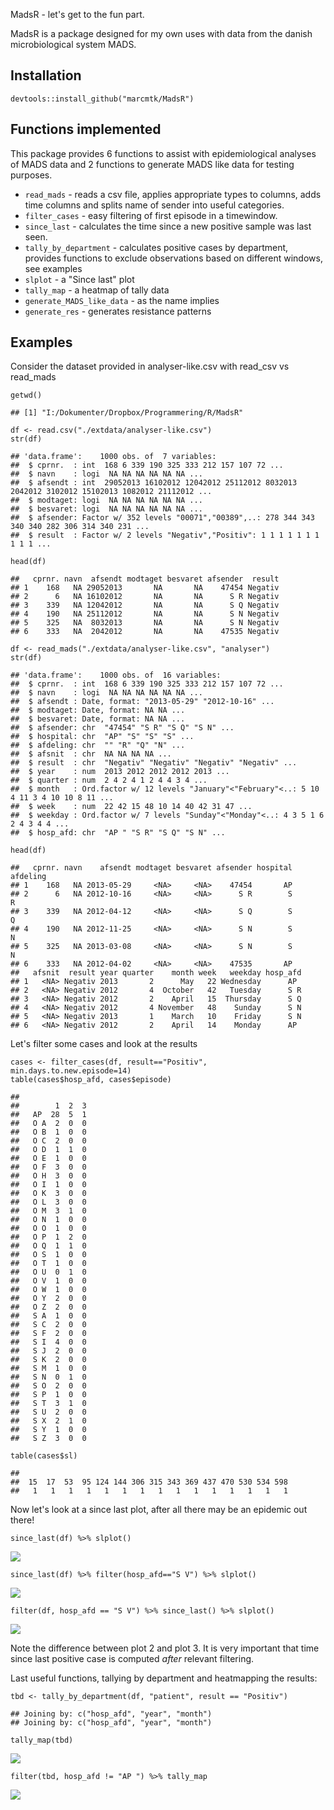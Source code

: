 MadsR - let's get to the fun part.

MadsR is a package designed for my own uses with data from the danish
microbiological system MADS.

Installation
------------

    devtools::install_github("marcmtk/MadsR")

Functions implemented
---------------------

This package provides 6 functions to assist with epidemiological
analyses of MADS data and 2 functions to generate MADS like data for
testing purposes.

-   `read_mads` - reads a csv file, applies appropriate types to
    columns, adds time columns and splits name of sender into
    useful categories.
-   `filter_cases` - easy filtering of first episode in a timewindow.
-   `since_last` - calculates the time since a new positive sample was
    last seen.
-   `tally_by_department` - calculates positive cases by department,
    provides functions to exclude observations based on different
    windows, see examples
-   `slplot` - a "Since last" plot
-   `tally_map` - a heatmap of tally data
-   `generate_MADS_like_data` - as the name implies
-   `generate_res` - generates resistance patterns

Examples
--------

Consider the dataset provided in analyser-like.csv with read\_csv vs
read\_mads

    getwd()

    ## [1] "I:/Dokumenter/Dropbox/Programmering/R/MadsR"

    df <- read.csv("./extdata/analyser-like.csv")
    str(df)

    ## 'data.frame':    1000 obs. of  7 variables:
    ##  $ cprnr.  : int  168 6 339 190 325 333 212 157 107 72 ...
    ##  $ navn    : logi  NA NA NA NA NA NA ...
    ##  $ afsendt : int  29052013 16102012 12042012 25112012 8032013 2042012 3102012 15102013 1082012 21112012 ...
    ##  $ modtaget: logi  NA NA NA NA NA NA ...
    ##  $ besvaret: logi  NA NA NA NA NA NA ...
    ##  $ afsender: Factor w/ 352 levels "00071","00389",..: 278 344 343 340 340 282 306 314 340 231 ...
    ##  $ result  : Factor w/ 2 levels "Negativ","Positiv": 1 1 1 1 1 1 1 1 1 1 ...

    head(df)

    ##   cprnr. navn  afsendt modtaget besvaret afsender  result
    ## 1    168   NA 29052013       NA       NA    47454 Negativ
    ## 2      6   NA 16102012       NA       NA      S R Negativ
    ## 3    339   NA 12042012       NA       NA      S Q Negativ
    ## 4    190   NA 25112012       NA       NA      S N Negativ
    ## 5    325   NA  8032013       NA       NA      S N Negativ
    ## 6    333   NA  2042012       NA       NA    47535 Negativ

    df <- read_mads("./extdata/analyser-like.csv", "analyser")
    str(df)

    ## 'data.frame':    1000 obs. of  16 variables:
    ##  $ cprnr.  : int  168 6 339 190 325 333 212 157 107 72 ...
    ##  $ navn    : logi  NA NA NA NA NA NA ...
    ##  $ afsendt : Date, format: "2013-05-29" "2012-10-16" ...
    ##  $ modtaget: Date, format: NA NA ...
    ##  $ besvaret: Date, format: NA NA ...
    ##  $ afsender: chr  "47454" "S R" "S Q" "S N" ...
    ##  $ hospital: chr  "AP" "S" "S" "S" ...
    ##  $ afdeling: chr  "" "R" "Q" "N" ...
    ##  $ afsnit  : chr  NA NA NA NA ...
    ##  $ result  : chr  "Negativ" "Negativ" "Negativ" "Negativ" ...
    ##  $ year    : num  2013 2012 2012 2012 2013 ...
    ##  $ quarter : num  2 4 2 4 1 2 4 4 3 4 ...
    ##  $ month   : Ord.factor w/ 12 levels "January"<"February"<..: 5 10 4 11 3 4 10 10 8 11 ...
    ##  $ week    : num  22 42 15 48 10 14 40 42 31 47 ...
    ##  $ weekday : Ord.factor w/ 7 levels "Sunday"<"Monday"<..: 4 3 5 1 6 2 4 3 4 4 ...
    ##  $ hosp_afd: chr  "AP " "S R" "S Q" "S N" ...

    head(df)

    ##   cprnr. navn    afsendt modtaget besvaret afsender hospital afdeling
    ## 1    168   NA 2013-05-29     <NA>     <NA>    47454       AP         
    ## 2      6   NA 2012-10-16     <NA>     <NA>      S R        S        R
    ## 3    339   NA 2012-04-12     <NA>     <NA>      S Q        S        Q
    ## 4    190   NA 2012-11-25     <NA>     <NA>      S N        S        N
    ## 5    325   NA 2013-03-08     <NA>     <NA>      S N        S        N
    ## 6    333   NA 2012-04-02     <NA>     <NA>    47535       AP         
    ##   afsnit  result year quarter    month week   weekday hosp_afd
    ## 1   <NA> Negativ 2013       2      May   22 Wednesday      AP 
    ## 2   <NA> Negativ 2012       4  October   42   Tuesday      S R
    ## 3   <NA> Negativ 2012       2    April   15  Thursday      S Q
    ## 4   <NA> Negativ 2012       4 November   48    Sunday      S N
    ## 5   <NA> Negativ 2013       1    March   10    Friday      S N
    ## 6   <NA> Negativ 2012       2    April   14    Monday      AP

Let's filter some cases and look at the results

    cases <- filter_cases(df, result=="Positiv", min.days.to.new.episode=14)
    table(cases$hosp_afd, cases$episode)

    ##      
    ##        1  2  3
    ##   AP  28  5  1
    ##   O A  2  0  0
    ##   O B  1  0  0
    ##   O C  2  0  0
    ##   O D  1  1  0
    ##   O E  1  0  0
    ##   O F  3  0  0
    ##   O H  3  0  0
    ##   O I  1  0  0
    ##   O K  3  0  0
    ##   O L  3  0  0
    ##   O M  3  1  0
    ##   O N  1  0  0
    ##   O O  1  0  0
    ##   O P  1  2  0
    ##   O Q  1  1  0
    ##   O S  1  0  0
    ##   O T  1  0  0
    ##   O U  0  1  0
    ##   O V  1  0  0
    ##   O W  1  0  0
    ##   O Y  2  0  0
    ##   O Z  2  0  0
    ##   S A  1  0  0
    ##   S C  2  0  0
    ##   S F  2  0  0
    ##   S I  4  0  0
    ##   S J  2  0  0
    ##   S K  2  0  0
    ##   S M  1  0  0
    ##   S N  0  1  0
    ##   S O  2  0  0
    ##   S P  1  0  0
    ##   S T  3  1  0
    ##   S U  2  0  0
    ##   S X  2  1  0
    ##   S Y  1  0  0
    ##   S Z  3  0  0

    table(cases$sl)

    ## 
    ##  15  17  53  95 124 144 306 315 343 369 437 470 530 534 598 
    ##   1   1   1   1   1   1   1   1   1   1   1   1   1   1   1

Now let's look at a since last plot, after all there may be an epidemic
out there!

    since_last(df) %>% slplot()

![](readme_files/figure-markdown_strict/unnamed-chunk-4-1.png)<!-- -->

    since_last(df) %>% filter(hosp_afd=="S V") %>% slplot()

![](readme_files/figure-markdown_strict/unnamed-chunk-4-2.png)<!-- -->

    filter(df, hosp_afd == "S V") %>% since_last() %>% slplot()

![](readme_files/figure-markdown_strict/unnamed-chunk-4-3.png)<!-- -->

Note the difference between plot 2 and plot 3. It is very important that
time since last positive case is computed *after* relevant filtering.

Last useful functions, tallying by department and heatmapping the
results:

    tbd <- tally_by_department(df, "patient", result == "Positiv")

    ## Joining by: c("hosp_afd", "year", "month")
    ## Joining by: c("hosp_afd", "year", "month")

    tally_map(tbd)

![](readme_files/figure-markdown_strict/unnamed-chunk-5-1.png)<!-- -->

    filter(tbd, hosp_afd != "AP ") %>% tally_map

![](readme_files/figure-markdown_strict/unnamed-chunk-5-2.png)<!-- -->

